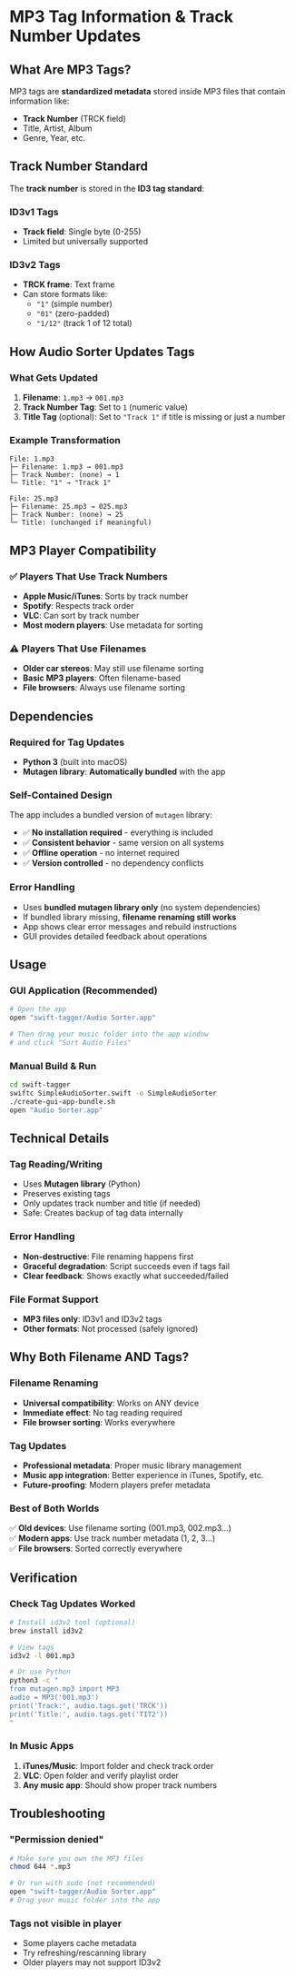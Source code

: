 # MP3 Tag Information & Track Number Updates

## What Are MP3 Tags?

MP3 tags are **standardized metadata** stored inside MP3 files that contain information like:
- **Track Number** (TRCK field)
- Title, Artist, Album
- Genre, Year, etc.

## Track Number Standard

The **track number** is stored in the **ID3 tag standard**:

### ID3v1 Tags
- **Track field**: Single byte (0-255)
- Limited but universally supported

### ID3v2 Tags  
- **TRCK frame**: Text frame
- Can store formats like:
  - `"1"` (simple number)
  - `"01"` (zero-padded)
  - `"1/12"` (track 1 of 12 total)

## How Audio Sorter Updates Tags

### What Gets Updated
1. **Filename**: `1.mp3` → `001.mp3`
2. **Track Number Tag**: Set to `1` (numeric value)
3. **Title Tag** (optional): Set to `"Track 1"` if title is missing or just a number

### Example Transformation
```
File: 1.mp3
├─ Filename: 1.mp3 → 001.mp3
├─ Track Number: (none) → 1
└─ Title: "1" → "Track 1"

File: 25.mp3  
├─ Filename: 25.mp3 → 025.mp3
├─ Track Number: (none) → 25
└─ Title: (unchanged if meaningful)
```

## MP3 Player Compatibility

### ✅ **Players That Use Track Numbers**
- **Apple Music/iTunes**: Sorts by track number
- **Spotify**: Respects track order
- **VLC**: Can sort by track number
- **Most modern players**: Use metadata for sorting

### ⚠️ **Players That Use Filenames**
- **Older car stereos**: May still use filename sorting
- **Basic MP3 players**: Often filename-based
- **File browsers**: Always use filename sorting

## Dependencies

### Required for Tag Updates
- **Python 3** (built into macOS)
- **Mutagen library**: **Automatically bundled** with the app

### Self-Contained Design
The app includes a bundled version of `mutagen` library:
- ✅ **No installation required** - everything is included
- ✅ **Consistent behavior** - same version on all systems
- ✅ **Offline operation** - no internet required
- ✅ **Version controlled** - no dependency conflicts

### Error Handling
- Uses **bundled mutagen library only** (no system dependencies)
- If bundled library missing, **filename renaming still works**
- App shows clear error messages and rebuild instructions
- GUI provides detailed feedback about operations

## Usage

### GUI Application (Recommended)
```bash
# Open the app
open "swift-tagger/Audio Sorter.app"

# Then drag your music folder into the app window
# and click "Sort Audio Files"
```

### Manual Build & Run
```bash
cd swift-tagger
swiftc SimpleAudioSorter.swift -o SimpleAudioSorter
./create-gui-app-bundle.sh
open "Audio Sorter.app"
```

## Technical Details

### Tag Reading/Writing
- Uses **Mutagen library** (Python)
- Preserves existing tags
- Only updates track number and title (if needed)
- Safe: Creates backup of tag data internally

### Error Handling
- **Non-destructive**: File renaming happens first
- **Graceful degradation**: Script succeeds even if tags fail
- **Clear feedback**: Shows exactly what succeeded/failed

### File Format Support
- **MP3 files only**: ID3v1 and ID3v2 tags
- **Other formats**: Not processed (safely ignored)

## Why Both Filename AND Tags?

### Filename Renaming
- **Universal compatibility**: Works on ANY device
- **Immediate effect**: No tag reading required
- **File browser sorting**: Works everywhere

### Tag Updates  
- **Professional metadata**: Proper music library management
- **Music app integration**: Better experience in iTunes, Spotify, etc.
- **Future-proofing**: Modern players prefer metadata

### Best of Both Worlds
✅ **Old devices**: Use filename sorting (001.mp3, 002.mp3...)  
✅ **Modern apps**: Use track number metadata (1, 2, 3...)  
✅ **File browsers**: Sorted correctly everywhere  

## Verification

### Check Tag Updates Worked
```bash
# Install id3v2 tool (optional)
brew install id3v2

# View tags
id3v2 -l 001.mp3

# Or use Python
python3 -c "
from mutagen.mp3 import MP3
audio = MP3('001.mp3')
print('Track:', audio.tags.get('TRCK'))
print('Title:', audio.tags.get('TIT2'))
"
```

### In Music Apps
1. **iTunes/Music**: Import folder and check track order
2. **VLC**: Open folder and verify playlist order
3. **Any music app**: Should show proper track numbers

## Troubleshooting

### "Permission denied" 
```bash
# Make sure you own the MP3 files
chmod 644 *.mp3

# Or run with sudo (not recommended)
open "swift-tagger/Audio Sorter.app"
# Drag your music folder into the app
```

### Tags not visible in player
- Some players cache metadata
- Try refreshing/rescanning library
- Older players may not support ID3v2
